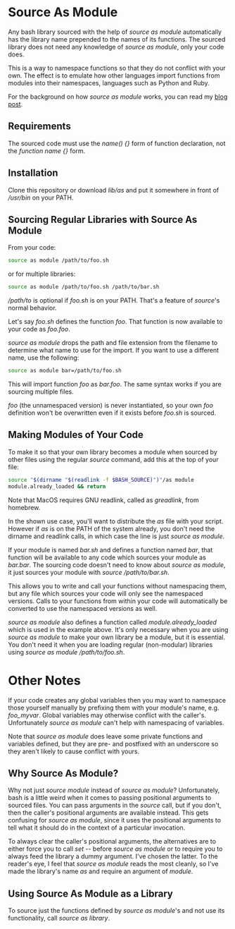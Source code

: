 Source As Module
================

Any bash library sourced with the help of *source as module*
automatically has the library name prepended to the names of its
functions. The sourced library does not need any knowledge of *source as
module*, only your code does.

This is a way to namespace functions so that they do not conflict with
your own. The effect is to emulate how other languages import functions
from modules into their namespaces, languages such as Python and Ruby.

For the background on how *source as module* works, you can read my
[blog post].

Requirements
------------

The sourced code must use the *name() {}* form of function declaration,
not the *function name {}* form.

Installation
------------

Clone this repository or download *lib/as* and put it somewhere in front
of */usr/bin* on your PATH.

Sourcing Regular Libraries with Source As Module
------------------------------------------------

From your code:

``` bash
source as module /path/to/foo.sh
```

or for multiple libraries:

``` bash
source as module /path/to/foo.sh /path/to/bar.sh
```

*/path/to* is optional if *foo.sh* is on your PATH.  That's a feature of
*source*'s normal behavior.

Let's say *foo.sh* defines the function *foo*. That function is now
available to your code as *foo.foo*.

*source as module* drops the path and file extension from the filename
to determine what name to use for the import. If you want to use a
different name, use the following:

``` bash
source as module bar=/path/to/foo.sh
```

This will import function *foo* as *bar.foo*. The same syntax works if
you are sourcing multiple files.

*foo* (the unnamespaced version) is never instantiated, so your own
*foo* definition won't be overwritten even if it exists before *foo.sh*
is sourced.

Making Modules of Your Code
---------------------------

To make it so that your own library becomes a module when sourced by
other files using the regular *source* command, add this at the top of
your file:

``` bash
source "$(dirname "$(readlink -f $BASH_SOURCE)")"/as module
module.already_loaded && return
```

Note that MacOS requires GNU readlink, called as *greadlink*, from
homebrew.

In the shown use case, you'll want to distribute the *as* file with your
script. However if *as* is on the PATH of the system already, you don't
need the dirname and readlink calls, in which case the line is just
*source as module*.

If your module is named *bar.sh* and defines a function named *bar*,
that function will be available to any code which sources your module as
*bar.bar*. The sourcing code doesn't need to know about *source as
module*, it just sources your module with *source /path/to/bar.sh*.

This allows you to write and call your functions without namespacing
them, but any file which sources your code will only see the namespaced
versions. Calls to your functions from within your code will
automatically be converted to use the namespaced versions as well.

*source as module* also defines a function called
*module.already\_loaded* which is used in the example above. It's only
necessary when you are using *source as module* to make your own library
be a module, but it is essential. You don't need it when you are loading
regular (non-modular) libraries using *source as module
/path/to/foo.sh*.

Other Notes
===========

If your code creates any global variables then you may want to namespace
those yourself manually by prefixing them with your module's name, e.g.
*foo_myvar*.  Global variables may otherwise conflict with the caller's.
Unfortunately *source as module* can't help with namespacing of
variables.

Note that *source as module* does leave some private functions and
variables defined, but they are pre- and postfixed with an underscore so
they aren't likely to cause conflict with yours.

Why Source As Module?
---------------------

Why not just *source module* instead of *source as module*?
Unfortunately, bash is a little weird when it comes to passing
positional arguments to sourced files.  You can pass arguments in the
*source* call, but if you don't, then the caller's positional arguments
are available instead.  This gets confusing for *source as module*,
since it uses the positional arguments to tell what it should do in the
context of a particular invocation.

To always clear the caller's positional arguments, the alternatives are
to either force you to call *set \-\-* before *source as module* or to
require you to always feed the library a dummy argument.  I've chosen
the latter.  To the reader's eye, I feel that *source as module* reads
the most cleanly, so I've made the library's name *as* and require an
argument of *module*.

Using Source As Module as a Library
-----------------------------------

To source just the functions defined by *source as module*'s and not use
its functionality, call *source as library*.

  [blog post]: http://www.binaryphile.com/bash/2018/10/16/approach-bash-like-a-developer-part-33-modules.html
